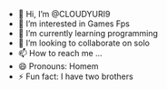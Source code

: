 - 👋 Hi, I’m @CLOUDYURI9
- 👀 I’m interested in Games Fps
- 🌱 I’m currently learning programming
- 💞️ I’m looking to collaborate on solo
- 📫 How to reach me ...
- 😄 Pronouns: Homem
- ⚡ Fun fact: I have two brothers  

<!---
CLOUDYURI9/CLOUDYURI9 is a ✨ special ✨ repository because its `README.md` (this file) appears on your GitHub profile.
You can click the Preview link to take a look at your changes.
--->
